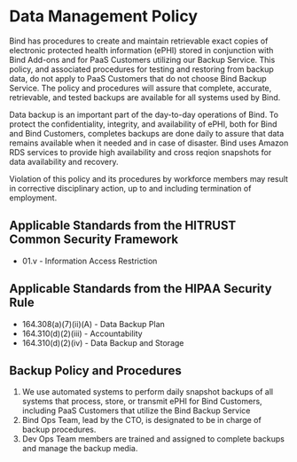 # Data Management Policy

Bind has procedures to create and maintain retrievable exact copies of electronic protected health information (ePHI) stored in conjunction with Bind Add-ons and for PaaS Customers utilizing our Backup Service. This policy, and associated procedures for testing and restoring from backup data, do not apply to PaaS Customers that do not choose Bind Backup Service. The policy and procedures will assure that complete, accurate, retrievable, and tested backups are available for all systems used by Bind.

Data backup is an important part of the day-to-day operations of Bind. To protect the confidentiality, integrity, and availability of ePHI, both for Bind and Bind Customers, completes backups are done daily to assure that data remains available when it needed and in case of disaster. Bind uses Amazon RDS services to provide high availability and cross reqion snapshots for data availability and recovery.

Violation of this policy and its procedures by workforce members may result in corrective disciplinary action, up to and including termination of employment.

## Applicable Standards from the HITRUST Common Security Framework

* 01.v - Information Access Restriction

## Applicable Standards from the HIPAA Security Rule

* 164.308(a)(7)(ii)(A) - Data Backup Plan
* 164.310(d)(2)(iii) - Accountability
* 164.310(d)(2)(iv) - Data Backup and Storage

## Backup Policy and Procedures

1. We use automated systems to perform daily snapshot backups of all systems that process, store, or transmit ePHI for Bind Customers, including PaaS Customers that utilize the Bind Backup Service
2. Bind Ops Team, lead by the CTO, is designated to be in charge of backup procedures.
3. Dev Ops Team members are trained and assigned to complete backups and manage the backup media.
